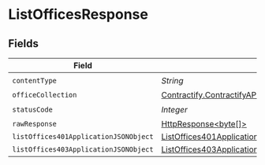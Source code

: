 # ListOfficesResponse


## Fields

| Field                                                                                                                    | Type                                                                                                                     | Required                                                                                                                 | Description                                                                                                              |
| ------------------------------------------------------------------------------------------------------------------------ | ------------------------------------------------------------------------------------------------------------------------ | ------------------------------------------------------------------------------------------------------------------------ | ------------------------------------------------------------------------------------------------------------------------ |
| `contentType`                                                                                                            | *String*                                                                                                                 | :heavy_check_mark:                                                                                                       | N/A                                                                                                                      |
| `officeCollection`                                                                                                       | [Contractify.ContractifyAPI.models.shared.OfficeCollection](../../models/shared/OfficeCollection.md)                     | :heavy_minus_sign:                                                                                                       | OK                                                                                                                       |
| `statusCode`                                                                                                             | *Integer*                                                                                                                | :heavy_check_mark:                                                                                                       | N/A                                                                                                                      |
| `rawResponse`                                                                                                            | [HttpResponse<byte[]>](https://docs.oracle.com/en/java/javase/11/docs/api/java.net.http/java/net/http/HttpResponse.html) | :heavy_minus_sign:                                                                                                       | N/A                                                                                                                      |
| `listOffices401ApplicationJSONObject`                                                                                    | [ListOffices401ApplicationJSON](../../models/operations/ListOffices401ApplicationJSON.md)                                | :heavy_minus_sign:                                                                                                       | Unauthenticated                                                                                                          |
| `listOffices403ApplicationJSONObject`                                                                                    | [ListOffices403ApplicationJSON](../../models/operations/ListOffices403ApplicationJSON.md)                                | :heavy_minus_sign:                                                                                                       | Forbidden                                                                                                                |
